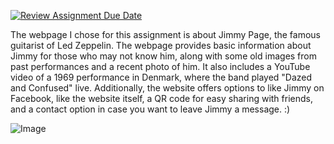 [![Review Assignment Due Date](https://classroom.github.com/assets/deadline-readme-button-22041afd0340ce965d47ae6ef1cefeee28c7c493a6346c4f15d667ab976d596c.svg)](https://classroom.github.com/a/89IMDEJr)

The webpage I chose for this assignment is about Jimmy Page, the famous guitarist of Led Zeppelin. The webpage provides basic information about Jimmy for those who may not know him, along with some old images from past performances and a recent photo of him. It also includes a YouTube video of a 1969 performance in Denmark, where the band played "Dazed and Confused" live. Additionally, the website offers options to like Jimmy on Facebook, like the website itself, a QR code for easy sharing with friends, and a contact option in case you want to leave Jimmy a message. :)

![Image](https://github.com/user-attachments/assets/104294a7-065e-45fe-9517-f813e9b1d154)
